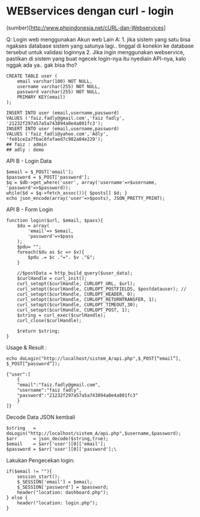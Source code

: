 # WEBservices dengan curl - login #

(sumber)[http://www.phpindonesia.net/cURL-dan-Webservices]

Q: Login web menggunakan Akun web Lain
A: 1. jika sistem yang satu bisa ngakses database sistem yang satunya lagi.. tinggal di konekin ke database tersebut untuk validasi loginnya
   2. Jika ingin menggunakan webservice, pastikan di sistem yang buat ngecek login-nya itu nyediain API-nya, kalo nggak ada ya.. gak bisa tho?

```
CREATE TABLE user (
	email varchar(100) NOT NULL,
	username varchar(255) NOT NULL,
	password varchar(255) NOT NULL,
	PRIMARY KEY(email)
);

INSERT INTO user (email,username,password)
VALUES ('faiz.fadly@gmail.com','faiz fadly', '21232f297a57a5a743894a0e4a801fc3');
INSERT INTO user (email,username,password)
VALUES ('faiz_fadli@yahoo.com','Adly', 'fe01ce2a7fbac8fafaed7c982a04e229');
## faiz : admin
## adly : demo
```

API B - Login Data
```
$email = $_POST['email'];
$password = $_POST['password'];
$q = $db->get_where('user', array('username'=>$username, 'password'=>$password));
while($d = $q->fetch_assoc()){ $posts[] $d; }
echo json_encode(array('user'=>$posts), JSON_PRETTY_PRINT);
```


API B - Form Login
```
function login($url, $email, $pass){
	$du = array(
		'email'=> $email,
		'password'=>$pass
	);
	$pdu= "";
	foreach($du as $c => $v){
		$pdu .= $c ."=". $v ."&";
	}

	//$postData = http_build_query($user_data);
	$curlHandle = curl_init();
	curl_setopt($curlHandle, CURLOPT_URL, $url);
	curl_setopt($curlHandle, CURLOPT_POSTFIELDS, $postdatauser); //
	curl_setopt($curlHandle, CURLOPT_HEADER, 0);
	curl_setopt($curlHandle, CURLOPT_RETURNTRANSFER, 1);
	curl_setopt($curlHandle, CURLOPT_TIMEOUT,30);
	curl_setopt($curlHandle, CURLOPT_POST, 1);
	$string = curl_exec($curlHandle);
	curl_close($curlHandle);

	$return $string;
}
```

Usage & Result :
```
echo doLogin("http://localhost/sistem_A/api.php",$_POST[“email”], $_POST[“password”]);
```

```
{"user":[
	{
	"email":"faiz.fadly@gmail.com",
	"username":"faiz fadly",
	"password":"21232f297a57a5a743894a0e4a801fc3"
	}
]}
```

Decode Data JSON kembali

```
$string   = doLogin("http://localhost/sistem_A/api.php",$username,$password);
$arr      = json_decode($string,true);
$email    = $arr['user'][0]['email'];
$password = $arr['user'][0]['password'];\
```

Lakukan Pengecekan login:

```
if($email != ""){
	session_start();
	$_SESSION['email'] = $email;
	$_SESSION['password'] = $password;
	header("location: dashboard.php");
} else {
	header("location: login.php");
}